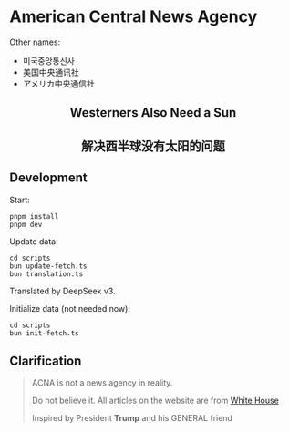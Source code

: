 # American Central News Agency

Other names:

- 미국중앙통신사
- 美国中央通讯社
- アメリカ中央通信社

<h2 align="center">
Westerners Also Need a Sun
</h2>
<h2 align="center">
解决西半球没有太阳的问题
</h2>

## Development

Start:

```
pnpm install
pnpm dev
```

Update data:
```
cd scripts
bun update-fetch.ts
bun translation.ts
```
Translated by DeepSeek v3.


Initialize data (not needed now):
```
cd scripts
bun init-fetch.ts
```

## Clarification


> ACNA is not a news agency in reality.
> 
> Do not believe it. All articles on the website are from [White House](https://www.whitehouse.gov)
>
> Inspired by President **Trump** and his GENERAL friend
